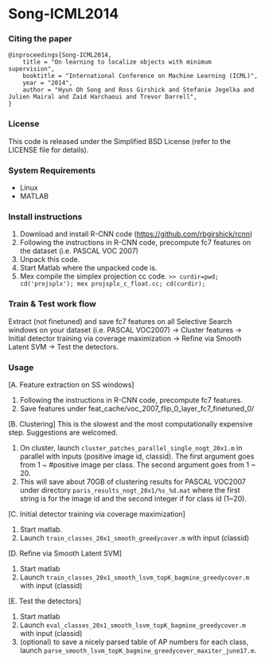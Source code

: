 Song-ICML2014
=============

### Citing the paper

	@inproceedings{Song-ICML2014,
		title = "On learning to localize objects with minimum supervision",
		booktitle = "International Conference on Machine Learning (ICML)",
		year = "2014", 
		author = "Hyun Oh Song and Ross Girshick and Stefanie Jegelka and Julien Mairal and Zaid Harchaoui and Trevor Darrell",
	}

### License

This code is released under the Simplified BSD License (refer to the
LICENSE file for details).

### System Requirements
* Linux
* MATLAB
 
### Install instructions

1. Download and install R-CNN code (https://github.com/rbgirshick/rcnn)
2. Following the instructions in R-CNN code, precompute fc7 features on the dataset (i.e. PASCAL VOC 2007)
3. Unpack this code.
4. Start Matlab where the unpacked code is.
5. Mex compile the simplex projection cc code. `>> curdir=pwd; cd('projsplx'); mex projsplx_c_float.cc; cd(curdir);`

### Train & Test work flow

Extract (not finetuned) and save fc7 features on all Selective Search windows on your dataset (i.e. PASCAL VOC2007) -> Cluster features -> Initial detector training via coverage maximization -> Refine via Smooth Latent SVM -> Test the detectors.

### Usage

[A. Feature extraction on SS windows]
  1. Following the instructions in R-CNN code, precompute fc7 features.
  2. Save features under feat_cache/voc_2007_flip_0_layer_fc7_finetuned_0/

[B. Clustering] This is the slowest and the most computationally expensive step. Suggestions are welcomed.
  1. On cluster, launch `cluster_patches_parallel_single_nogt_20x1.m` in parallel with inputs (positive image id, classid). The first argument goes from 1 ~ #positive image per class. The second argument goes from 1 ~ 20.
  2. This will save about 70GB of clustering results for PASCAL VOC2007 under directory `paris_results_nogt_20x1/%s_%d.mat` where the first string is for the image id and the second integer if for class id (1~20).

[C. Initial detector training via coverage maximization]
  1. Start matlab.
  2. Launch `train_classes_20x1_smooth_greedycover.m` with input (classid)

[D. Refine via Smooth Latent SVM]
  1. Start matlab
  2. Launch `train_classes_20x1_smooth_lsvm_topK_bagmine_greedycover.m` with input (classid)

[E. Test the detectors]
  1. Start matlab
  2. Launch `eval_classes_20x1_smooth_lsvm_topK_bagmine_greedycover.m` with input (classid)
  3. (optional) to save a nicely parsed table of AP numbers for each class, launch 
`parse_smooth_lsvm_topK_bagmine_greedycover_maxiter_june17.m`.
